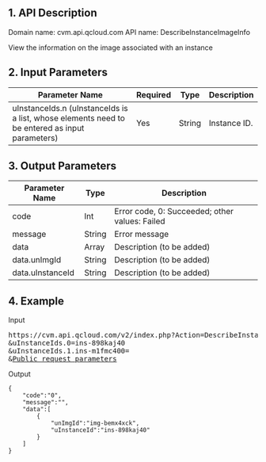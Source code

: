 ## 1. API Description
Domain name: cvm.api.qcloud.com
API name: DescribeInstanceImageInfo

View the information on the image associated with an instance

## 2. Input Parameters
| Parameter Name | Required | Type | Description |
|---------|---------|---------|---------|
| uInstanceIds.n (uInstanceIds is a list, whose elements need to be entered as input parameters) | Yes | String | Instance ID. |


## 3. Output Parameters
| Parameter Name | Type | Description |
|---------|---------|---------|
| code | Int | Error code, 0: Succeeded; other values: Failed |
| message | String | Error message |
| data | Array | Description (to be added) |
| data.unImgId | String | Description (to be added) | 
| data.uInstanceId | String | Description (to be added) | 


## 4. Example
Input
<pre>
https://cvm.api.qcloud.com/v2/index.php?Action=DescribeInstanceImageInfo
&uInstanceIds.0=ins-898kaj40
&uInstanceIds.1.ins-m1fmc400=
&<a href="https://www.qcloud.com/doc/api/229/6976">Public request parameters</a>
</pre>
Output
```
{
    "code":"0",
    "message":"",
    "data":[
        {
            "unImgId":"img-bemx4xck",
            "uInstanceId":"ins-898kaj40"
        }
    ]
}
```


